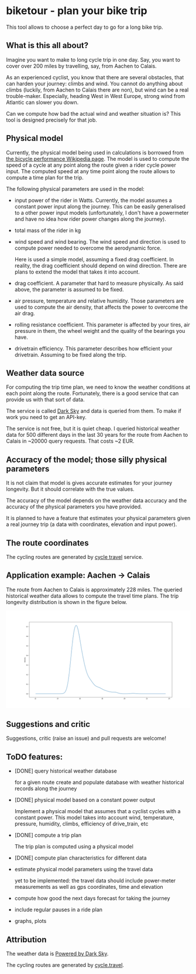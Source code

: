 # biketour - plan your bike trip

This tool allows to choose a perfect day to go for a long bike trip.

## What is this all about?

Imagine you want to make to long cycle trip in one day. Say, you want
to cover over 200 miles by travelling, say, from Aachen to Calais.

As an experienced cyclist, you know that there are several obstacles,
that can harden your journey: climbs and wind. You cannot do anything
about climbs (luckily, from Aachen to Calais there are non), but wind
can be a real trouble-maker. Especially, heading West in West Europe,
strong wind from Atlantic can slower you down.

Can we compute how bad the actual wind and weather situation is? This
tool is designed precisely for that job.

## Physical model

Currently, the physical model being used in calculations is borrowed
from [the bicycle performance Wikipedia
page](https://en.wikipedia.org/wiki/Bicycle_performance). The model is
used to compute the speed of a cycle at any point along the route
given a rider cycle power input. The computed speed at any time point
along the route allows to compute a time plan for the trip.

The following physical parameters are used in the model:

 + input power of the rider in Watts. Currently, the model assumes a
   constant power input along the journey. This can be easily
   generalised to a other power input models (unfortunately, I don't
   have a powermeter and have no idea how rider power changes along
   the journey).

 + total mass of the rider in kg

 + wind speed and wind bearing. The wind speed and direction is used
   to compute power needed to overcome the aerodynamic force.

   Here is used a simple model, assuming a fixed drag coefficient. In
   reality, the drag coefficient should depend on wind
   direction. There are plans to extend the model that takes it into
   account.

 + drag coefficient. A parameter that hard to measure physically. As
   said above, the parameter is assumed to be fixed.

 + air pressure, temperature and relative humidity. Those parameters
   are used to compute the air density, that affects the power to
   overcome the air drag.

 + rolling resistance coefficient. This parameter is affected by your
   tires, air pressure in them, the wheel weight and the quality of
   the bearings you have.

 + drivetrain efficiency. This parameter describes how efficient your
   drivetrain. Assuming to be fixed along the trip.

## Weather data source

For computing the trip time plan, we need to know the weather
conditions at each point along the route. Fortunately, there is a good
service that can provide us with that sort of data.

The service is called [Dark Sky](https://darksky.net/poweredby/) and
data is queried from them. To make if work you need to get an API-key.

The service is not free, but it is quiet cheap. I queried historical
weather data for 500 different days in the last 30 years for the route
from Aachen to Calais in ~20000 query requests. That costs ~2 EUR.

## Accuracy of the model; those silly physical parameters

It is not claim that model is gives accurate estimates for your
journey longevity. But it should correlate with the true values.

The accuracy of the model depends on the weather data accuracy and the
accuracy of the physical parameters you have provided.

It is planned to have a feature that estimates your physical
parameters given a real journey trip (a data with coordinates,
elevation and input power).

## The route coordinates

The cycling routes are generated by [cycle
travel](http://cycle.travel/map) service.

## Application example: Aachen -> Calais

The route from Aachen to Calais is approximately 228 miles. The
queried historical weather data allows to compute the travel time
plans. The trip longevity distribution is shown in the figure below.

![distribution of time required for the route](docs/aix-calais.png?raw=true)

## Suggestions and critic

Suggestions, critic (raise an issue) and pull requests are welcome!

## ToDO features:

 + [DONE] query historical weather database

   for a given route create and populate database with weather
   historical records along the journey

 + [DONE] physical model based on a constant power output

   Implement a physical model that assumes that a cyclist cycles with
   a constant power. This model takes into account wind, temperature,
   pressure, humidity, climbs, efficiency of drive_train, etc

 + [DONE] compute a trip plan

   The trip plan is computed using a physical model

 + [DONE] compute plan characteristics for different data

 + estimate physical model parameters using the travel data

   yet to be implemented: the travel data should include power-meter
   measurements as well as gps coordinates, time and elevation

 + compute how good the next days forecast for taking the journey

 + include regular pauses in a ride plan

 + graphs, plots


## Attribution

The weather data is [Powered by Dark
Sky](https://darksky.net/poweredby/).

The cycling routes are generated by
[cycle.travel](http://cycle.travel/map).
